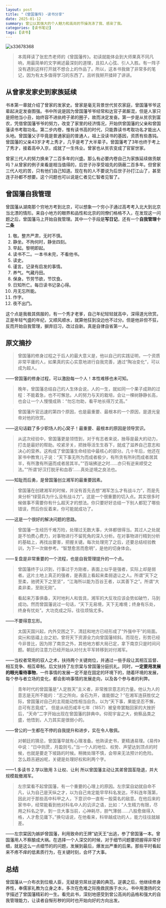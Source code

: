 ```yaml
---
layout: post
title: "《曾国藩传》-读书分享"
date: 2025-01-12
summary: 曾公以其强大的个人魅力和高尚的节操洗涤了我、感染了我。
categories: [读书笔记]
tags: [读书]
---
```


![s33678368](https://weekly-liulei.oss-cn-beijing.aliyuncs.com/images/20250112161523958.jpg)

>本周拜读了张宏杰老师的《曾国藩传》。初读就能体会到大师果真不同凡响，用最简单的文字阐述最深刻的道理，且扣人心弦、引人入胜。有一阵子没有遇到这样打开就不想合上的作品了。所以，这本书我做了非常多的笔记，因为有太多值得学习的东西了。且听我掰开揉碎了讲讲。

## 从曾家发家史到家族延续

书本第一章就介绍了曾家的发家史。曾家是毫无背景世代贫农家庭，曾国藩爷爷这辈起决定发奋图强。书中所说是因为曾国藩爷爷经常和达官子弟厮混，但是人家只是把他当小丑，始终容不进纨绔子弟的圈子，故而决定发奋。第一步是从贫农到富农，凭借曾国藩爷爷的努力，改变了家里的经济情况，开始供曾国藩的父亲和曾国藩读书考取功名。第二步内卷，惟有读书高的时代，只能靠读书考取功名才能出人头地。曾国藩父子毕竟是普通家庭的普通人，祖上没读书的基因，资质有些愚钝。曾国藩的父亲43岁才考上秀才，几乎是考了大半辈子。曾国藩考了3年也终于考上了秀才，接着高中入京，成就了一生伟业。曾家也从贫农变成了官宦世家。

曾家三代人的努力换来了二百多年的兴盛。那么有必要内卷自己为家族延续做贡献吗？从曾家的例子来看是相当值得的，后世子孙享受祖先的荫蔽二百多年。但曾家三代人吃的苦，只有他们自己知道。现在有的人不要说为后世子孙打江山了，甚至连子孙都不想要。这个问题也可以说是仁者见仁智者见智了。

## 曾国藩自我管理

曾国藩从湖南那个穷地方考到北京，可以想象一个穷小子通过高考考入北大到北京当北漂的情形。来自小地方的眼界和品性和北京的同僚们格格不入，在发现这一问题之后，曾国藩马上开始自我管理。其中一个手段是**写日记**，还有一个**自我管理十二条**

1. 敬。整齐严肃，无时不慎。
2. 静坐。不拘何时，静坐四刻。
3. 早起。黎明即起。
4. 读书不二。一本书未完，不看他书。
5. 读史。
6. 谨言。记录有启发的事情。
7. 养气。气藏丹田。
8. 保身。节劳节欲，节饮食。
9. 日知所亡。每日读书记录心得。
10. 月无忘所能。
11. 作字。
12. 夜不出门。

这个点是我极其佩服的，有一个秀才老爹，自己年纪轻轻就高中，深得道光欣赏。正是年轻气盛的年纪，又顺风顺水，就算他狂到没边也不过分。但是他非但不狂，反而开始自我管理，摒弃旧习，改过自新。真是自律自省第一人。

## 原文摘抄

>曾国藩的修身过程之于后人的最大意义是，他以自己的实践证明，一个资质非常平庸的人，如果真的实心实意地进行自我完善，通过“陶冶变化”，可以成为超人。

——曾国藩的修身过程，可以激励每一个人！本性难移也未可知。

> 晚年，曾国藩总结自己的人生体会说，人的一生，就如同一个果子成熟的过程：不能着急，也不可懈怠。人的努力与天的栽培，会让一棵树静静长高，也会让一个人慢慢成熟：“勿忘勿助，看平地长得万丈高。”

> 曾国藩升官迅速的第四个原因，也是最重要、最根本的一个原因，是道光皇帝对他的欣赏。

——这句话戳了多少职场人的心窝子！最重要、最根本的原因是领导赏识。

> 从这次经验中，曾国藩更是领悟到，对于有志者来说，挫辱是最大的动力，打击是最好的帮助。咬紧牙关，把挫辱活生生吞下，就成了滋养自己意志和决心的营养。这构成了曾国藩生命经验中最核心的部分。几十年后，他还在家书中教育儿子说：“天下事无所为而成者极少，有所贪有所利而成者居其半，有所激有所逼而成者居其半。”“百端拂逆之时……亦只有逆来顺受之法。”“所谓‘好汉打脱牙和血吞’……真处逆境之良法也。

——知耻而后勇，是曾国藩创立湘军的最重要因素。

> 曾国藩在创建湘军的时候，并没有首先去想“湘军怎么才有战斗力”，而是先来分析“绿营兵为什么没有战斗力”。这是一个很重要的切入点。其实很多时候做事不需要你有什么超天才的想法。你只要好好总结一下别人都犯了哪些错误，然后你反着来，你可能就成功了。

——这是一个很好的解决问题的思路。

> 曾国藩一生经历千难万险，处理过无数大事，大体都很得当。其过人之处就是不怕费心费力，对事物进行不留死角的深入分析。在对事物进行精到分析的基础上，再找出要害，把握关键。每次处理完了之后，还要总结经验教训，为下一次做参考。“智慧愈苦而愈明”，是他的切身体会。

——复盘是非常重要的一个流程，也是自我管理提升的一个点。

> 曾国藩终于认识到，行事过于方刚者，表面上似乎是强者，实际上却是弱者。这片土地上真正的强者，是表面上看起来柔弱退让之人。所谓“天下之至柔，驰骋天下之至坚”，“江海所以能为百谷王者，以其善下之”。所谓“大柔非柔，至刚无刚”。

> 看起来万事俱备，天时地利人和皆具，湘军的大反攻应该会势如破竹，马到成功。然而曾国藩说过一句话，“天下无易境，天下无难境；终身有乐处，终身有忧处”。大功克成之际，往往烦恼尤多。

——不要得意忘形。

> 太国天国兴起，内外交困之下，清廷和地方已经形成了“外强中干”的局面。奕￼和慈禧上台之初，曾将天下资源全力向曾国藩倾斜。而现在，形势已经今非昔比，因为除了南京之外，其他地方都大局已定，拿下南京只是时间问题。朝廷的注意力已经开始从对付太平军转移到对付湘军。

——当权者常用的驭人之术，扶持两个关键岗位，并通过一些手段让其相互监督、相互竞争、相互牵制。后文扶持了左宗棠与曾国藩分庭抗礼。同时，**一定要用发展的眼光看待事物**，一件事情的发展一定不是在固定的环境下的，随着环境的发展，每个参与者立场的变化，都会影响事情的发展走向，以及各个参与者的利弊。

>青年时代的曾国藩是“人定胜天”主义者，非常推崇意志的力量。他认为人的意志是无所不能的：“志之所向，金石为开，谁能御之？”在湘军连获胜仗之际，曾国藩对自己的主观能动性相当自负。以为“天下事，果能坚忍不懈，总可有志竟成”。
>但是从经历咸丰七年（1857）被皇帝罢黜回家的大挫折后，“天命”二字开始出现在曾国藩的辞典中。仰观宇宙之大，俯察品类之盛，他悟到，人力其实是很弱小的。

——曾公的一生都在不停的自我提升和进步，实在令人敬佩。

> 对朝廷的猜忌，曾国藩早就有心理准备。他熟读史书，更精通易理。《易传》中说：“日中则昃，月盈则亏。”当一个人的地位、权势、声望达到顶点的时候，也就是要走下坡路的时候。稍微处理不慎，会带来无法预计的危险。 怎么趋吉避凶呢，关键是处理好权和利两个字。

——1.多读书 2.学以致用 3.让权、让利
所以曾国藩主动让其弟曾国荃隐退，并大规模裁撤湘军。

> 左宗棠看不起曾国藩，有一个重要的心理上的原因。左宗棠自幼就自命不凡，认为自己是天纵之才，以为自己肯定能早早科名发达，不料连年落第，因此对于那些高中科甲之人，下意识中一直有一股莫名的敌意。在他后来的家书中，经常能看到他对科名中人的讥评之语，比如：“人生精力有限，尽用之科名之学，到一旦大事当前，心神耗尽，胆气薄弱……八股愈做得入格，人才愈见庸下。”换句话说，在他看来，科举越成功的人，能力往往就越差。

——左宗棠因为嫉妒曾国藩，利用致命的王牌”幼天王“出逃，参了曾国藩一本。曾国藩用人不察酿成大祸。在选择一个人深交的时候，对于细节问题要把握得非常仔细，就是这么一点细节的的问题，发展到最后，爆发出严重的后果。那些平时看起来不疼不痒的低素质行为，在关键时刻，会坏了大事。

## 总结

曾国藩从一介布衣到位极人臣，无疑是穷屌丝逆袭的典范。逆袭之后，他继续修身养性，奉儒家礼教为立身之本，多次在危难之际挽救民族于水火。书中用激扬的文字描述了曾国藩精彩的一生。看完此书，深刻地感受到曾公高尚的品格和强大的自我管理能力，让读者自惭形秽的同时也开始向好的方向出发。
